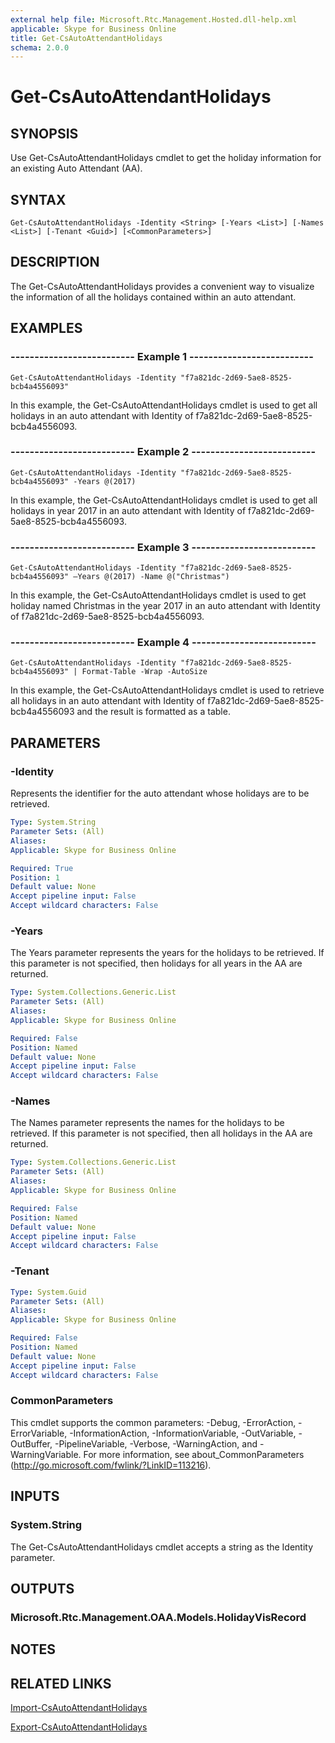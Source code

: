 ```yaml
---
external help file: Microsoft.Rtc.Management.Hosted.dll-help.xml
applicable: Skype for Business Online
title: Get-CsAutoAttendantHolidays
schema: 2.0.0
---
```


# Get-CsAutoAttendantHolidays

## SYNOPSIS
Use Get-CsAutoAttendantHolidays cmdlet to get the holiday information for an existing Auto Attendant (AA).

## SYNTAX

```
Get-CsAutoAttendantHolidays -Identity <String> [-Years <List>] [-Names <List>] [-Tenant <Guid>] [<CommonParameters>]
```

## DESCRIPTION
The Get-CsAutoAttendantHolidays provides a convenient way to visualize the information of all the holidays contained within an auto attendant.

## EXAMPLES

### -------------------------- Example 1 --------------------------
```
Get-CsAutoAttendantHolidays -Identity "f7a821dc-2d69-5ae8-8525-bcb4a4556093"
```

In this example, the Get-CsAutoAttendantHolidays cmdlet is used to get all holidays in an auto attendant with Identity of f7a821dc-2d69-5ae8-8525-bcb4a4556093.

### -------------------------- Example 2 --------------------------
```
Get-CsAutoAttendantHolidays -Identity "f7a821dc-2d69-5ae8-8525-bcb4a4556093" -Years @(2017)
```

In this example, the Get-CsAutoAttendantHolidays cmdlet is used to get all holidays in year 2017 in an auto attendant with Identity of f7a821dc-2d69-5ae8-8525-bcb4a4556093.

### -------------------------- Example 3 --------------------------
```
Get-CsAutoAttendantHolidays -Identity "f7a821dc-2d69-5ae8-8525-bcb4a4556093" –Years @(2017) -Name @("Christmas")
```

In this example, the Get-CsAutoAttendantHolidays cmdlet is used to get holiday named Christmas in the year 2017 in an auto attendant with Identity of f7a821dc-2d69-5ae8-8525-bcb4a4556093.

### -------------------------- Example 4 --------------------------
```
Get-CsAutoAttendantHolidays -Identity "f7a821dc-2d69-5ae8-8525-bcb4a4556093" | Format-Table -Wrap -AutoSize
```

In this example, the Get-CsAutoAttendantHolidays cmdlet is used to retrieve all holidays in an auto attendant with Identity of f7a821dc-2d69-5ae8-8525-bcb4a4556093 and the result is formatted as a table.


## PARAMETERS

### -Identity
Represents the identifier for the auto attendant whose holidays are to be retrieved.

```yaml
Type: System.String
Parameter Sets: (All)
Aliases:
Applicable: Skype for Business Online

Required: True
Position: 1
Default value: None
Accept pipeline input: False
Accept wildcard characters: False
```

### -Years
The Years parameter represents the years for the holidays to be retrieved. If this parameter is not specified, then holidays for all years in the AA are returned.

```yaml
Type: System.Collections.Generic.List
Parameter Sets: (All)
Aliases:
Applicable: Skype for Business Online

Required: False
Position: Named
Default value: None
Accept pipeline input: False
Accept wildcard characters: False
```

### -Names
The Names parameter represents the names for the holidays to be retrieved. If this parameter is not specified, then all holidays in the AA are returned.

```yaml
Type: System.Collections.Generic.List
Parameter Sets: (All)
Aliases:
Applicable: Skype for Business Online

Required: False
Position: Named
Default value: None
Accept pipeline input: False
Accept wildcard characters: False
```

### -Tenant

```yaml
Type: System.Guid
Parameter Sets: (All)
Aliases:
Applicable: Skype for Business Online

Required: False
Position: Named
Default value: None
Accept pipeline input: False
Accept wildcard characters: False
```

### CommonParameters
This cmdlet supports the common parameters: -Debug, -ErrorAction, -ErrorVariable, -InformationAction, -InformationVariable, -OutVariable, -OutBuffer, -PipelineVariable, -Verbose, -WarningAction, and -WarningVariable. For more information, see about_CommonParameters (http://go.microsoft.com/fwlink/?LinkID=113216).


## INPUTS

### System.String
The Get-CsAutoAttendantHolidays cmdlet accepts a string as the Identity parameter.


## OUTPUTS

### Microsoft.Rtc.Management.OAA.Models.HolidayVisRecord


## NOTES


## RELATED LINKS

[Import-CsAutoAttendantHolidays](Import-CsAutoAttendantHolidays.md)

[Export-CsAutoAttendantHolidays](Export-CsAutoAttendantHolidays.md)

